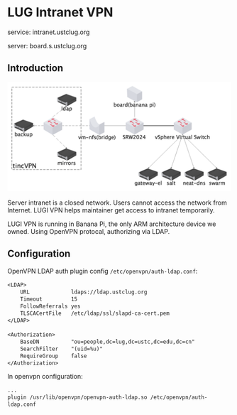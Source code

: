 # LUG Intranet VPN

service: intranet.ustclug.org

server: board.s.ustclug.org

## Introduction

![topology](img/topology.png)

Server intranet is a closed network. Users cannot access the network from Internet.  LUGI VPN helps maintainer get access to intranet temporarily.

LUGI VPN is running in Banana Pi, the only ARM architecture device we owned. Using OpenVPN protocal, authorizing via LDAP.

## Configuration

OpenVPN LDAP auth plugin config `/etc/openvpn/auth-ldap.conf`:

```
<LDAP>
	URL             ldaps://ldap.ustclug.org
	Timeout         15
	FollowReferrals yes
	TLSCACertFile   /etc/ldap/ssl/slapd-ca-cert.pem
</LDAP>

<Authorization>
	BaseDN          "ou=people,dc=lug,dc=ustc,dc=edu,dc=cn"
	SearchFilter    "(uid=%u)"
	RequireGroup    false
</Authorization>
```

In openvpn configuration:

```
...
plugin /usr/lib/openvpn/openvpn-auth-ldap.so /etc/openvpn/auth-ldap.conf
```

